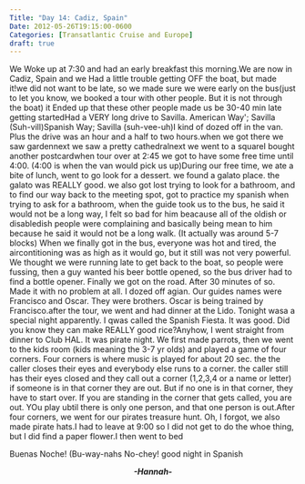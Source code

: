 ```yaml
---
Title: "Day 14: Cadiz, Spain"
Date: 2012-05-26T19:15:00-0600
Categories: [Transatlantic Cruise and Europe]
draft: true
---
```


We Woke up at 7:30 and had an early breakfast this morning.We are now in
Cadiz, Spain and we Had a little trouble getting OFF the boat, but made
it!we did not want to be late, so we made sure we were early on the
bus(just to let you know, we booked a tour with other people. But it is
not through the boat) it Ended up that these other people made us be
30-40 min late getting startedHad a VERY long drive to Savilla. American
Way'; Savilla (Suh-vill)Spanish Way; Savilla (suh-vee-uh)I kind of dozed
off in the van. Plus the drive was an hour and a half to two hours.when
we got there we saw gardennext we saw a pretty cathedralnext we went to
a squareI bought another postcardwhen tour over at 2:45 we got to have
some free time until 4:00. (4:00 is when the van would pick us up)During
our free time, we ate a bite of lunch, went to go look for a dessert. we
found a galato place. the galato was REALLY good. we also got lost
trying to look for a bathroom, and to find our way back to the meeting
spot, got to practice my spanish when trying to ask for a bathroom, when
the guide took us to the bus, he said it would not be a long way, I felt
so bad for him beacause all of the oldish or disabledish people were
complaining and basically being mean to him because he said it would not
be a long walk. (It actually was around 5-7 blocks) When we finally got
in the bus, everyone was hot and tired, the aircontitioning was as high
as it would go, but it still was not very powerful. We thought we were
running late to get back to the boat, so people were fussing, then a guy
wanted his beer bottle opened, so the bus driver had to find a bottle
opener. Finally we got on the road. After 30 minutes of so. Made it with
no problem at all. I dozed off agian. Our guides names were Francisco
and Oscar. They were brothers. Oscar is being trained by Francisco.after
the tour, we went and had dinner at the Lido. Tonight wasa a special
night apparently. I qwas called the Spanish Fiesta. It was good. Did you
know they can make REALLY good rice?Anyhow, I went straight from dinner
to Club HAL. It was pirate night. We first made parrots, then we went to
the kids room (kids meaning the 3-7 yr olds) and played a game of four
corners. Four corners is where music is played for about 20 sec. the the
caller closes their eyes and everybody else runs to a corner. the caller
still has their eyes closed and they call out a corner (1,2,3,4 or a
name or letter) if someone is in that corner they are out. But if no one
is in that corner, they have to start over. If you are standing in the
corner that gets called, you are out. YOu play ubtil there is only one
person, and that one person is out.After four corners, we went for our
pirates treasure hunt. Oh, I forgot, we also made pirate hats.I had to
leave at 9:00 so I did not get to do the whoe thing, but I did find a
paper flower.I then went to bed

Buenas Noche! (Bu-way-nahs No-chey! good night in Spanish

<div align="CENTER">

***-Hannah-***

</div>
